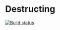 # Destructing

[![Build status](https://ci.appveyor.com/api/projects/status/o8cubeqjoq3th0qv/branch/master?svg=true)](https://ci.appveyor.com/project/Stegur/destructuring/branch/master)
